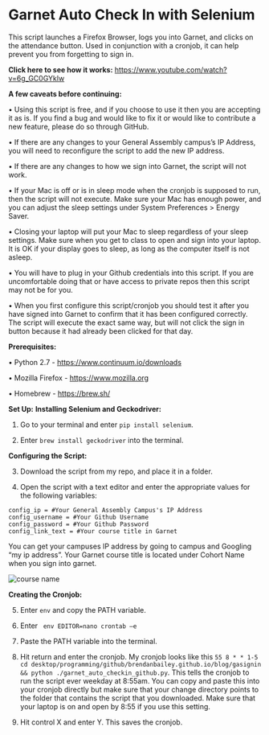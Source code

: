 # Garnet Auto Check In with Selenium
This script launches a Firefox Browser, logs you into Garnet, and clicks on the attendance button. Used in conjunction with a cronjob, it can help prevent you from forgetting to sign in.

**Click here to see how it works:** https://www.youtube.com/watch?v=6g_GC0GYklw

**A few caveats before continuing:**

•	Using this script is free, and if you choose to use it then you are accepting it as is. If you find a bug and would like to fix it or would like to contribute a new feature, please do so through GitHub.

•	If there are any changes to your General Assembly campus’s IP Address, you will need to reconfigure the script to add the new IP address.

•	If there are any changes to how we sign into Garnet, the script will not work.

•	If your Mac is off or is in sleep mode when the cronjob is supposed to run, then the script will not execute. Make sure your Mac has enough power, and you can adjust the sleep settings under System Preferences > Energy Saver.

•	Closing your laptop will put your Mac to sleep regardless of your sleep settings. Make sure when you get to class to open and sign into your laptop. It is OK if your display goes to sleep, as long as the computer itself is not asleep.

•	You will have to plug in your Github credentials into this script. If you are uncomfortable doing that or have access to private repos then this script may not be for you.

•	When you first configure this script/cronjob you should test it after you have signed into Garnet to confirm that it has been configured correctly. The script will execute the exact same way, but will not click the sign in button because it had already been clicked for that day.

**Prerequisites:**

•	Python 2.7 - https://www.continuum.io/downloads

•	Mozilla Firefox - https://www.mozilla.org

•	Homebrew - https://brew.sh/

**Set Up:**
**Installing Selenium and Geckodriver:**

1.	Go to your terminal and enter ```pip install selenium```.

2.	Enter ```brew install geckodriver``` into the terminal.

**Configuring the Script:**

3.	Download the script from my repo, and place it in a folder.

4.	Open the script with a text editor and enter the appropriate values for the following variables:

```
config_ip = #Your General Assembly Campus's IP Address
config_username = #Your Github Username
config_password = #Your Github Password
config_link_text = #Your course title in Garnet
```

You can get your campuses IP address by going to campus and Googling “my ip address”. Your Garnet course title is located under Cohort Name when you sign into garnet.

![course name](https://brendanbailey.github.io/Blog/GASignin/course_name.png)

**Creating the Cronjob:**

5.	Enter ```env``` and copy the PATH variable.

6.	Enter ``` env EDITOR=nano crontab –e```

7.	Paste the PATH variable into the terminal.

8.	Hit return and enter the cronjob. My cronjob looks like this ```55 8 * * 1-5 cd desktop/programming/github/brendanbailey.github.io/blog/gasignin && python ./garnet_auto_checkin_github.py```. This tells the cronjob to run the script ever weekday at 8:55am. You can copy and paste this into your cronjob directly but make sure that your change directory points to the folder that contains the script that you downloaded. Make sure that your laptop is on and open by 8:55 if you use this setting.

9.	Hit control X and enter Y. This saves the cronjob.
